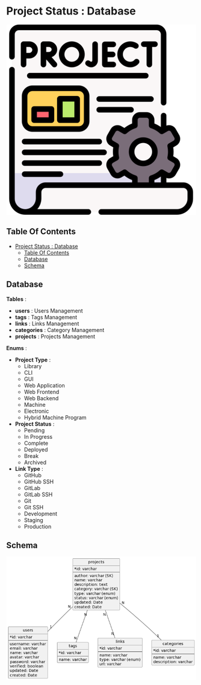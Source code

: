 # Project Status : Database

![Icon](../icon.png)

## Table Of Contents

- [Project Status : Database](#project-status--database)
  - [Table Of Contents](#table-of-contents)
  - [Database](#database)
  - [Schema](#schema)

## Database

**Tables** :

- **users** : Users Management
- **tags** : Tags Management
- **links** : Links Management
- **categories** : Category Management
- **projects** : Projects Management

**Enums** :

- **Project Type** :
  - Library
  - CLI
  - GUI
  - Web Application
  - Web Frontend
  - Web Backend
  - Machine
  - Electronic
  - Hybrid Machine Program
- **Project Status** :
  - Pending
  - In Progress
  - Complete
  - Deployed
  - Break
  - Archived
- **Link Type** :
  - GitHub
  - GitHub SSH
  - GitLab
  - GitLab SSH
  - Git
  - Git SSH
  - Development
  - Staging
  - Production

## Schema

![Database](./img/database.png)
